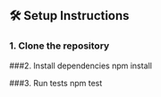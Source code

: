## 🛠️ Setup Instructions

### 1. Clone the repository

###2. Install dependencies
npm install

###3. Run tests
npm test
